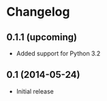 Changelog
=========

## 0.1.1 (upcoming)

* Added support for Python 3.2

## 0.1 (2014-05-24)

* Initial release
